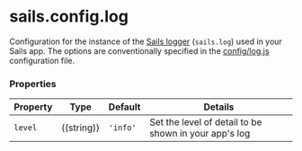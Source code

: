 # sails.config.log


Configuration for the instance of the [Sails logger](http://sailsjs.org/#!/documentation/concepts/logging) (`sails.log`) used in your Sails app. The options are conventionally specified in the [config/log.js](/#/documentation/anatomy/myApp/config/log.js.html) configuration file.


### Properties


| Property  | Type       | Default   | Details |
|-----------|:----------:|-----------|---------|
| `level`   | ((string)) | `'info'`  | Set the level of detail to be shown in your app's log |

<!--
### Notes

> +. ...

-->

<!--
### What is this?
The logger file configures the log level for your app, as well as the transport.

### Description

The logger file configures the log level for your app, as well as the transport.

*(Underneath the covers, Sails uses Winston for logging, which allows for some pretty neat custom transports/adapters for log messages)*

#### There are 5 different levels to the log:

+ **'error'** : Display calls to `.error()`
+ **'warn'**    : Display calls from `.error()` to `.warn()`
+ **'debug'** : Display calls from `.error()`, `.warn()` to `.debug()`
+ **'info'**  : Display calls from `.error()`, `.warn()`, `.debug()` to `.info()`
+ **'verbose'**: Display calls from `.error()`, `.warn()`, `.debug()`, `.info()` to `.verbose()`


By default, the level is set to `info`.




-->


<docmeta name="uniqueID" value="sailsconfiglog812909">
<docmeta name="displayName" value="sails.config.log">

